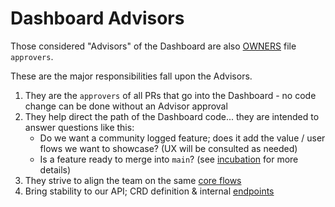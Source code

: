[endpoints]: ../../backend/src/routes/api
[OWNERS]: ../../OWNERS
[core flows]: ./README.md
[incubation]: incubation.md#main-stability

# Dashboard Advisors

Those considered "Advisors" of the Dashboard are also [OWNERS] file `approvers`.

These are the major responsibilities fall upon the Advisors.

1. They are the `approvers` of all PRs that go into the Dashboard - no code change can be done without an Advisor approval
2. They help direct the path of the Dashboard code... they are intended to answer questions like this:
   - Do we want a community logged feature; does it add the value / user flows we want to showcase? (UX will be consulted as needed)
   - Is a feature ready to merge into `main`? (see [incubation] for more details)
3. They strive to align the team on the same [core flows]
4. Bring stability to our API; CRD definition & internal [endpoints]
